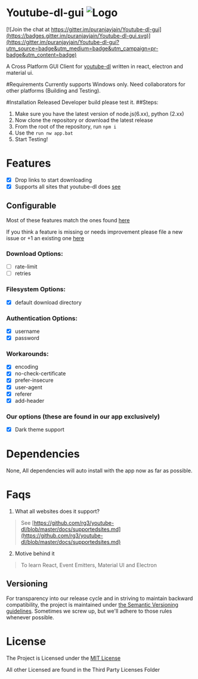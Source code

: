 # Youtube-dl-gui  ![Logo](https://raw.githubusercontent.com/puranjayjain/youtube-dl-gui/master/src/assets/icon36.png)

[![Join the chat at https://gitter.im/puranjayjain/Youtube-dl-gui](https://badges.gitter.im/puranjayjain/Youtube-dl-gui.svg)](https://gitter.im/puranjayjain/Youtube-dl-gui?utm_source=badge&utm_medium=badge&utm_campaign=pr-badge&utm_content=badge)

A Cross Platform GUI Client for [youtube-dl](http://rg3.github.io/youtube-dl/) written in react, electron and material ui.

#Requirements
Currently supports Windows only. Need collaborators for other platforms (Building and Testing).

#Installation
Released Developer build please test it.
  ##Steps:
  1. Make sure you have the latest version of node.js(6.xx), python (2.xx)
  2. Now clone the repository or download the latest release
  3. From the root of the repository, run `npm i`
  4. Use the `run nw app.bat`
  5. Start Testing!

# Features
 - [x] Drop links to start downloading
 - [x] Supports all sites that youtube-dl does [see](https://github.com/rg3/youtube-dl/blob/master/docs/supportedsites.md)

## Configurable
Most of these features match the ones found [here](https://github.com/rg3/youtube-dl/blob/master/README.md#options)

If you think a feature is missing or needs improvement please file a new issue or +1 an existing one [here](https://github.com/puranjayjain/Youtube-dl-gui/issues)

### Download Options:
- [ ] rate-limit
- [ ] retries

### Filesystem Options:
- [x] default download directory

### Authentication Options:
- [x] username
- [x] password

### Workarounds:
- [x] encoding
- [x] no-check-certificate
- [x] prefer-insecure
- [x] user-agent
- [x] referer
- [x] add-header

### Our options (these are found in our app exclusively)
- [x] Dark theme support

# Dependencies

None, All dependencies will auto install with the app now as far as possible.

# Faqs

1. What all websites does it support?

  > See [https://github.com/rg3/youtube-dl/blob/master/docs/supportedsites.md](https://github.com/rg3/youtube-dl/blob/master/docs/supportedsites.md)

2. Motive behind it

  > To learn React, Event Emitters, Material UI and Electron

## Versioning

For transparency into our release cycle and in striving to maintain backward
compatibility, the project is maintained under
[the Semantic Versioning guidelines](http://semver.org/). Sometimes we screw up,
but we'll adhere to those rules whenever possible.

# License
The Project is Licensed under the [MIT License](https://github.com/puranjayjain/Youtube-dl-gui/blob/master/LICENSE)

All other Licensed are found in the Third Party Licenses Folder
